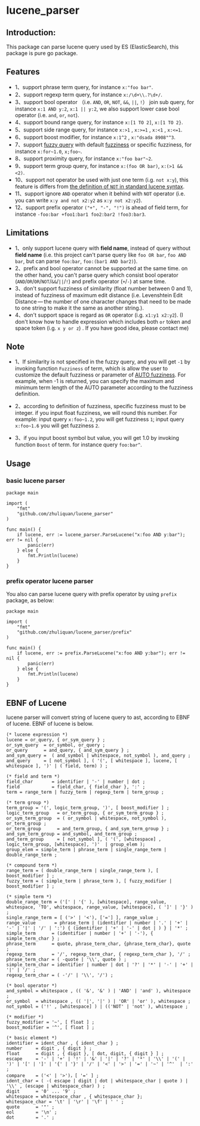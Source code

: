 # lucene_parser
## Introduction:
This package can parse lucene query used by ES (ElasticSearch), this package is pure go package.
## Features
- 1、support phrase term query, for instance `x:"foo bar"`.
- 2、support regexp term query, for instance `x:/\d+\\.?\d+/`.
- 3、support bool operator （i.e. `AND`, `OR`, `NOT`, `&&`, `||`, `!`） join sub query, for instance `x:1 AND y:2`, `x:1 || y:2`, we also support lower case bool operator (i.e. `and`, `or`, `not`).
- 4、support bound range query,  for instance `x:[1 TO 2]`, `x:[1 TO 2}`.
- 5、support side range query, for instance `x:>1` , `x:>=1` , `x:<1` , `x:<=1`.
- 6、support boost modifier, for instance `x:1^2` , `x:"dsada 8908"^3`.
- 7、support [fuzzy query](https://www.elastic.co/guide/en/elasticsearch/guide/current/fuzzy-query.html) with default [fuzziness](https://www.elastic.co/guide/en/elasticsearch/guide/current/fuzziness.html) or specific fuzziness, for instance `x:for~1.0`, `x;foo~`.
- 8、support proximity query, for instance `x:"foo bar"~2`.
- 9、support term group query, for instance `x:(foo OR bar)`, `x:(>1 && <2)`.
- 10、support not operator be used with just one term (i.g. `not x:y`), this feature is differs from [the definition of `NOT` in standard lucene syntax](https://lucene.apache.org/core/2_9_4/queryparsersyntax.html#NOT).
- 11、support ignore `AND` operator when it behind with `NOT` operator (i.e. you can write `x:y and not x2:y2` as `x:y not x2:y2`).
- 12、support prefix operator `("+", "-", "!")` is ahead of field term, for instance `-foo:bar +foo1:bar1 foo2:bar2 !foo3:bar3`.

## Limitations
- 1、only support lucene query with **field name**, instead of query without **field name** (i.e. this project can't parse query like `foo OR bar`, `foo AND bar`, but can parse `foo:bar`, `foo:(bar1 AND bar2)`).
- 2、prefix and bool operator cannot be supported at the same time. on the other hand, you can't parse query which consist bool operator (`AND`/`OR`/`OR`/`NOT`/`&&`/`||`/`!`) and prefix operator (`+`/`-`) at same time.
- 3、don't support fuzziness of similarity (float number between 0 and 1), instead of fuzziness of maximum edit distance (i.e. Levenshtein Edit Distance — the number of one character changes that need to be made to one string to make it the same as another string.).
- 4、don't support space is regard as `OR` operator (i.g. `x1:y1 x2:y2`). (I don't know how to handle expression which includes both `or` token and space token (i.g. `x y or z`) . If you have good idea, please contact me)

## Note
- 1、If similarity is not specified in the fuzzy query, and you will get `-1` by invoking function `Fuzziness` of term, which is allow the user to customize the default fuzziness or parameter of [AUTO fuzziness](https://www.elastic.co/guide/en/elasticsearch/reference/8.4/common-options.html#fuzziness). For example, when -1 is returned, you can specify the maximum and minimum term length of the AUTO parameter according to the fuzziness definition.

- 2、according to definition of fuzziness, specific fuzziness must to be integer. if you input float fuzziness, we will round this number. For example: input query `x:foo~1.2`, you will get fuzziness `1`; input query `x:foo~1.6` you will get fuzziness `2`.

- 3、if you input boost symbol but value, you will get 1.0 by invoking function `Boost` of term. for instance query `foo:bar^`.

## Usage
### basic lucene parser
```golang
package main

import (
    "fmt"
    "github.com/zhuliquan/lucene_parser"
)

func main() {
    if lucene, err := lucene_parser.ParseLucene("x:foo AND y:bar"); err != nil {
        panic(err)
    } else {
        fmt.Println(lucene)
    }
}
```
### prefix operator lucene parser
You also can parse lucene query with prefix operator by using `prefix` package, as below:
```golang
package main

import (
    "fmt"
    "github.com/zhuliquan/lucene_parser/prefix"
)

func main() {
    if lucene, err := prefix.ParseLucene("x:foo AND y:bar"); err != nil {
        panic(err)
    } else {
        fmt.Println(lucene)
    }
}
```

## EBNF of Lucene
lucene parser will convert string of lucene query to ast, according to EBNF of lucene. EBNF of lucene is below.

```ebnf
(* lucene expression *)
lucene = or_query, { or_sym_query } ;
or_sym_query  = or_symbol, or_query ;
or_query      = and_query, { and_sym_query } ;
and_sym_query =  ( and_symbol | whitespace, not_symbol ), and_query ;
and_query     = [ not_symbol ], ( '(', [ whitespace ], lucene, [ whitespace ], ')' | ( field, term) ) ;

(* field and term *)
field_char       = identifier | '-' | number | dot ;
field            = field_char, { field_char }, ':' ;
term = range_term | fuzzy_term | regexp_term | term_group ;

(* term group *)
term_group = '(', logic_term_group, ')', [ boost_modifier ] ;
logic_term_group   = or_term_group, { or_sym_term_group } ;
or_sym_term_group  = ( or_symbol | whitespace, not_symbol ), or_term_group ;
or_term_group      = and_term_group, { and_sym_term_group } ;
and_sym_term_group = and_symbol, and_term_group ;
and_term_group     = [ not_symbol ], ( '(', [whitespace] , logic_term_group, [whitespace], ')'  | group_elem );
group_elem = simple_term | phrase_term | single_range_term | double_range_term ;

(* compound term *)
range_term = ( double_range_term | single_range_term ), [ boost_modifier ] ;
fuzzy_term = ( simple_term | phrase_term ), [ fuzzy_modifier | boost_modifier ] ;

(* simple term *)
double_range_term = ('[' | '{' ), [whitespace], range_value, whitespace, 'TO', whitespace, range_value, [whitespace], ( ']' | '}' ) ;
single_range_term = [ ('>' | '<'), ['='] ], range_value ;
range_value       = phrase_term | (identifier | number | '.' | '+' | '-' | '|' | '/' | ':') { (identifier | '+' | '-' | dot | ) } | '*' ;
simple_term      = (identifier | number | '+' | '-'), { simple_term_char } ;
phrase_term      = quote, phrase_term_char, {phrase_term_char}, quote ;
regexp_term      = '/', regexp_term_char, { regexp_term_char }, '/' ;
phrase_term_char = ( -quote | '\\', quote ) ;
simple_term_char = identifier | number | dot | '?' | '*' | '-' | '+' | '|' | '/' ;
regexp_term_char = ( -'/' | '\\', '/') ;

(* bool operator *)
and_symbol = whitespace , (( '&', '&' ) | 'AND' | 'and' ), whitespace ;
or_symbol  = whitespace , (( '|', '|' ) | 'OR' | 'or' ), whitespace ;
not_symbol = ('!' , [whitespace] ) | (('NOT' | 'not' ), whitespace ;

(* modifier *)
fuzzy_modifier = '~', [ float ] ;
boost_modifier = '^', [ float ] ;

(* basic element *)
identifier = ident_char , { ident_char } ;
number     = digit , { digit } ;
float      = digit , { digit }, [ dot, digit, { digit } ] ;
escape     = '-' | '+' | '!' | '&' | '|' | '?' | '*' | '\\' | '(' | ')' | '[' | ']' | '{' | '}' | '/' | '<' | '>' | '=' | '~' | '^'  | ':' ;
compare    = ('<' | '>')，[ '=' ] ;
ident_char = ( -( escape | digit | dot | whitespace_char | quote ) | '\\' , (escape | whitespace_char) ) ;
digit      = '0' ... '9' ;
whitespace = whitespace_char , { whitespace_char };
whitespace_char = '\t' | '\r' | '\f' | ' ' ;
quote      = '"' ;
eol        = '\n' ;
dot        = '.' ;
```
